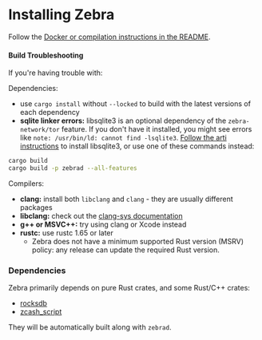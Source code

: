 # Installing Zebra

Follow the [Docker or compilation instructions in the README](https://github.com/ZcashFoundation/zebra#getting-started).

#### Build Troubleshooting

If you're having trouble with:

Dependencies:

- use `cargo install` without `--locked` to build with the latest versions of each dependency
- **sqlite linker errors:** libsqlite3 is an optional dependency of the `zebra-network/tor` feature.
  If you don't have it installed, you might see errors like `note: /usr/bin/ld: cannot find -lsqlite3`.
  [Follow the arti instructions](https://gitlab.torproject.org/tpo/core/arti/-/blob/main/CONTRIBUTING.md#setting-up-your-development-environment)
  to install libsqlite3, or use one of these commands instead:

```sh
cargo build
cargo build -p zebrad --all-features
```

Compilers:

- **clang:** install both `libclang` and `clang` - they are usually different packages
- **libclang:** check out the [clang-sys documentation](https://github.com/KyleMayes/clang-sys#dependencies)
- **g++ or MSVC++:** try using clang or Xcode instead
- **rustc:** use rustc 1.65 or later
  - Zebra does not have a minimum supported Rust version (MSRV) policy: any release can update the required Rust version.

### Dependencies

Zebra primarily depends on pure Rust crates, and some Rust/C++ crates:

- [rocksdb](https://crates.io/crates/rocksdb)
- [zcash_script](https://crates.io/crates/zcash_script)

They will be automatically built along with `zebrad`.
